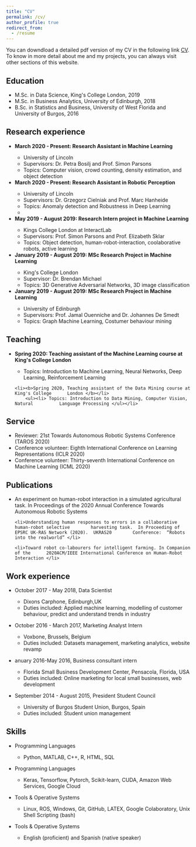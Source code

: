```yaml
---
title: "CV"
permalink: /cv/
author_profile: true
redirect_from:
  - /resume
---
```


<div class="text-justify">

<p>You can downdload a detailed pdf version of my CV in the following link <a href="https://adrianxsalazar.github.io/files/Adrian_Salazar_Research_CV.pdf">CV</a>. To know in more detail about me and my projects, you can always visit other sections of this website. </p>

<h2>Education</h2>

<ul>
	<li>M.Sc. in Data Science, King's College London, 2019 </li>
	<li>M.Sc. in Business Analytics, University of Edinburgh, 2018 </li>
	<li>B.Sc. in Statistics and Business, University of West Florida and University of 		Burgos, 2016 </li>

</ul> 

<h2>Research experience</h2>
<ul>
<li><b>March 2020 - Present: Research Assistant in Machine Learning</b></li>
	<ul>
	  <li>University of Lincoln</li>
	  <li>Supervisors:  Dr. Petra Bosilj and Prof. Simon Parsons</li>
	  <li>Topics: Computer vision, crowd counting, density estimation, and object detection</li> 
	</ul>

<li><b>March 2020 - Present: Research Assistant in Robotic Perception</b></li>
	<ul>
	  <li>University of Lincoln</li>
	  <li>Supervisors:  Dr.  Grzegorz Cielniak and Prof.  Marc Hanheide</li>
	  <li>Topics: Anomaly detection and Robustness in Deep Learning <li>
	</ul>	
  
<li><b>May 2019 - August 2019: Research Intern project in Machine Learning</b></li>
	<ul>
	<li>Kings College London at InteractLab</li>
  	<li>Supervisors: Prof. Simon Parsons and Prof. Elizabeth Sklar</li>
  	<li>Topics: Object detection, human-robot-interaction, coolaborative robots, active 		learning</li>
	</ul>
  
<li><b>January 2019 - August 2019: MSc Research Project in Machine Learning</b></li>
	<ul>
  	<li>King's College London</li>
  	<li>Supervisor:  Dr. Brendan Michael</li>
  	<li>Topics: 3D Generative Adversarial Networks, 3D image classification </li>
 	</ul>

<li><b>January 2019 - August 2019: MSc Research Project in Machine Learning</b></li>
	<ul>
  	<li>University of Edinburgh</li>
  	<li>Supervisors: Prof.  Jamal Ouenniche and Dr.  Johannes De Smedt</li>
 	<li>Topics: Graph Machine Learning, Costumer behaviour mining</li>
	</ul>
</ul>
  
<h2>Teaching</h2>
<ul>
	<li><b>Spring 2020: Teaching assistant of the Machine Learning course at King's 	College London </b></li>
  		<ul><li> Topics: Introduction to Machine Learning, Neural Networks, Deep 			Learning, Reinforcement Learning </ul></li>
  
 	<li><b>Spring 2020, Teaching assistant of the Data Mining course at King's College 		London </b></li>
  		<ul><li> Topics: Introduction to Data Mining, Computer Vision, Natural 			Language Processing </ul></li>
</ul>

<h2>Service</h2>
<ul>
 	<li>Reviewer:  21st Towards Autonomous Robotic Systems Conference (TAROS 2020) </li>
 	<li>Conference volunteer:  Eighth International Conference on Learning  		Representations (ICLR 2020) </li>
	<li>Conference volunteer:  Thirty-seventh International Conference on Machine 			Learning (ICML 2020) </li>
</ul>



<h2>Publications</h2>
<ul>
	<li>An experiment on human-robot interaction in a simulated agricultural task. In 		Proceedings of the 2020 Annual Conference Towards Autonomous Robotic Systems</li>

 	<li>Understanding human responses to errors in a collaborative human-robot selective 		harvesting task.  In Proceeding of EPSRC UK-RAS Network (2020).  UKRAS20 		Conference:  “Robots into the realworld” </li>

	<li>Toward robot co-labourers for intelligent farming. In Companion of the 		2020ACM/IEEE International Conference on Human-Robot Interaction </li>
	
</ul>

<h2>Work experience</h2>
<ul>

<li><p> October 2017 - May 2018, Data Scientist</li></p>
	<ul>
  	<li>Dixons Carphone, Edinburgh,UK </li>
  	<li>Duties included: Applied machine learning, modelling of customer behaviour, predict and understand trends in industry  </li>
	</ul>

<li><p> October 2016 - March 2017, Marketing Analyst Intern </li></p>
	<ul>
  	<li>Voxbone, Brussels, Belgium  </li>
  	<li>Duties included: Datasets management, marketing analytics, website revamp </li>
	</ul>
 
<li><p> anuary 2016-May 2016, Business consultant intern </li></p>
	<ul>
  	<li>Florida Small Business Development Center, Pensacola, Florida, USA </li>
  	<li>Duties included: Online marketing for local small businesses, web development </li>
	</ul>
  
<li><p> September 2014 - August 2015, President Student Council </li></p>
	<ul>
  	<li>University of Burgos Student Union, Burgos, Spain  </li>
  	<li>Duties included: Student union management </li>
	</ul>

</ul>

<h2> Skills </h2>

<ul>

<li><p> Programming Languages </li></p>
	<ul>
  	<li>Python, MATLAB, C++, R, HTML, SQL</li>
	</ul>

<li><p> Programming Languages </li></p>
	<ul>
  	<li>Keras, Tensorflow, Pytorch, Scikit-learn, CUDA, Amazon Web Services, Google 	Cloud </li>
	</ul>

<li><p> Tools & Operative Systems </li></p>
	<ul>
  	<li>Linux, ROS, Windows, Git, GitHub, LATEX, Google Colaboratory, Unix Shell 			Scripting (bash) </li>
	</ul>

<li><p> Tools & Operative Systems </li></p>
	<ul>
  	<li> English (proficient) and Spanish (native speaker)</li>
	</ul>
</ul>

</div>
  
